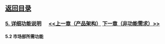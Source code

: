 
## [返回目录](../readme.md)   
### [5. 详细功能说明](../5_Function.md) &nbsp;&nbsp;&nbsp;&nbsp; [<<上一章（产品架构）](../4_Structure.md) [下一章（非功能需求）>>](../6_NotFunction.md)
#### 5.2 市场部所需功能
